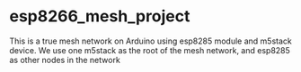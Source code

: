 # esp8266_mesh_project
This is a true mesh network on Arduino using esp8285 module and m5stack device. We use one m5stack as the root of the mesh network, and esp8285 as other nodes in the network 

